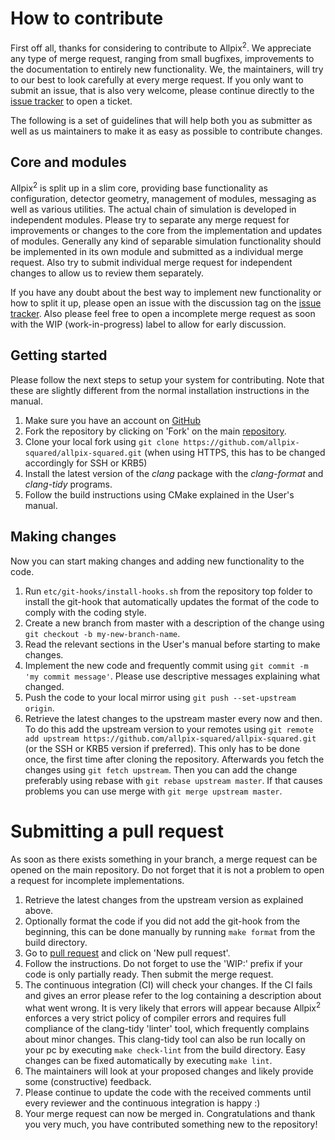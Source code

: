 # How to contribute
First off all, thanks for considering to contribute to Allpix<sup>2</sup>. We appreciate any type of merge request, ranging from small bugfixes, improvements to the documentation to entirely new functionality. We, the maintainers, will try to our best to look carefully at every merge request. If you only want to submit an issue, that is also very welcome, please continue directly to the [issue tracker](https://github.com/allpix-squared/allpix-squared/issues) to open a ticket.

The following is a set of guidelines that will help both you as submitter as well as us maintainers to make it as easy as possible to contribute changes.

## Core and modules
Allpix<sup>2</sup> is split up in a slim core, providing base functionality as configuration, detector geometry, management of modules, messaging as well as various utilities. The actual chain of simulation is developed in independent modules. Please try to separate any merge request for improvements or changes to the core from the implementation and updates of modules. Generally any kind of separable simulation functionality should be implemented in its own module and submitted as a individual merge request. Also try to submit individual merge request for independent changes to allow us to review them separately.

If you have any doubt about the best way to implement new functionality or how to split it up, please open an issue with the discussion tag on the [issue tracker](https://github.com/allpix-squared/allpix-squared/issues). Also please feel free to open a incomplete merge request as soon with the WIP (work-in-progress) label to allow for early discussion.

## Getting started
Please follow the next steps to setup your system for contributing. Note that these are slightly different from the normal installation instructions in the manual.

1. Make sure you have an account on [GitHub](https://github.com)
2. Fork the repository by clicking on 'Fork' on the main [repository](https://github.com/allpix-squared/allpix-squared).
3. Clone your local fork using `git clone https://github.com/allpix-squared/allpix-squared.git` (when using HTTPS, this has to be changed accordingly for SSH or KRB5)
4. Install the latest version of the *clang* package with the *clang-format* and *clang-tidy* programs.
5. Follow the build instructions using CMake explained in the User's manual.

## Making changes
Now you can start making changes and adding new functionality to the code.

1. Run `etc/git-hooks/install-hooks.sh` from the repository top folder to install the git-hook that automatically updates the format of the code to comply with the coding style.
2. Create a new branch from master with a description of the change using `git checkout -b my-new-branch-name`.
3. Read the relevant sections in the User's manual before starting to make changes.
4. Implement the new code and frequently commit using `git commit -m 'my commit message'`. Please use descriptive messages explaining what changed.
5. Push the code to your local mirror using `git push --set-upstream origin`.
6. Retrieve the latest changes to the upstream master every now and then. To do this add the upstream version to your remotes using `git remote add upstream https://github.com/allpix-squared/allpix-squared.git` (or the SSH or KRB5 version if preferred). This only has to be done once, the first time after cloning the repository. Afterwards you fetch the changes using `git fetch upstream`. Then you can add the change preferably using rebase with `git rebase upstream master`. If that causes problems you can use merge with `git merge upstream master`.

# Submitting a pull request
As soon as there exists something in your branch, a merge request can be opened on the main repository. Do not forget that it is not a problem to open a request for incomplete implementations.

1. Retrieve the latest changes from the upstream version as explained above.
2. Optionally format the code if you did not add the git-hook from the beginning, this can be done manually by running `make format` from the build directory.
3. Go to [pull request](https://github.com/allpix-squared/allpix-squared/pulls) and click on 'New pull request'.
4. Follow the instructions. Do not forget to use the 'WIP:' prefix if your code is only partially ready. Then submit the merge request.
5. The continuous integration (CI) will check your changes. If the CI fails and gives an error please refer to the log containing a description about what went wrong. It is very likely that errors will appear because Allpix<sup>2</sup> enforces a very strict policy of compiler errors and requires full compliance of the clang-tidy 'linter' tool, which frequently complains about minor changes. This clang-tidy tool can also be run locally on your pc by executing `make check-lint` from the build directory. Easy changes can be fixed automatically by executing `make lint`.
6. The maintainers will look at your proposed changes and likely provide some (constructive) feedback.
7. Please continue to update the code with the received comments until every reviewer and the continuous integration is happy :)
8. Your merge request can now be merged in. Congratulations and thank you very much, you have contributed something new to the repository!
